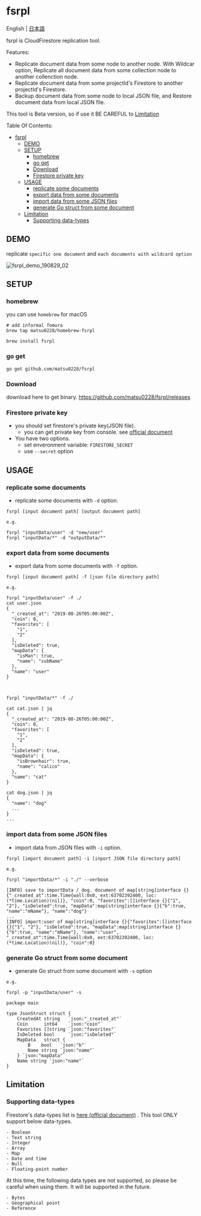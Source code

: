 # fsrpl

English | [日本語](https://github.com/matsu0228/fsrpl/blob/master/README_ja.md)

fsrpl is CloudFirestore replication tool.

Features:

- Replicate document data from some node to another node. With Wildcar option, Replicate all document data from some collection node to another collenction node.
- Replicate document data from some projectId's Firestore to another projectId's Firestore.
- Backup document data from some node to local JSON file, and Restore  document data from local JSON file.

This tool is Beta version, so if use it BE CAREFUL to [Limitation](#limitation)

Table Of Contents:
<!-- MarkdownTOC -->

- [fsrpl](#fsrpl)
  - [DEMO](#demo)
  - [SETUP](#setup)
    - [homebrew](#homebrew)
    - [go get](#go-get)
    - [Download](#download)
    - [Firestore private key](#firestore-private-key)
  - [USAGE](#usage)
    - [replicate some documents](#replicate-some-documents)
    - [export data from some documents](#export-data-from-some-documents)
    - [import data from some JSON files](#import-data-from-some-json-files)
    - [generate Go struct from some document](#generate-go-struct-from-some-document)
  - [Limitation](#limitation)
    - [Supporting data-types](#supporting-data-types)
    <!-- /MarkdownTOC -->

## DEMO

replicate `specific one document` and `each documents with wildcard option`

![fsrpl_demo_190829_02](https://user-images.githubusercontent.com/5501329/63935971-a6dfc280-ca99-11e9-8d8c-1e4e93516602.gif)

## SETUP

### homebrew

you can use `homebrew` for macOS

```
# add informal fomura
brew tap matsu0228/homebrew-fsrpl

brew install fsrpl
```

### go get


```
go get github.com/matsu0228/fsrpl
```

### Download


download here to get binary.
https://github.com/matsu0228/fsrpl/releases


### Firestore private key

- you should set firestore's private key(JSON file).
  - you can get private key from console. see [official document](https://firebase.google.com/docs/admin/setup?authuser=0)
- You have two options.
  - set enveronment variable: `FIRESTORE_SECRET`
  - use `--secret` option

## USAGE

### replicate some documents

- replicate some documents with `-d` option.

```
fsrpl [input document path] [output document path]

e.g.

fsrpl "inputData/user" -d "new/user"
fsrpl "inputData/*" -d "outputData/*"
```

### export data from some documents

- export data from some documents with `-f` option.

```
fsrpl [input document path] -f [json file directory path]

e.g.

fsrpl "inputData/user" -f ./
cat user.json
{
  "_created_at": "2019-08-26T05:00:00Z",
  "coin": 0,
  "favorites": [
    "1",
    "2"
  ],
  "isDeleted": true,
  "mapData": {
    "isMan": true,
    "name": "subName"
  },
  "name": "user"
}



fsrpl "inputData/*" -f ./

cat cat.json | jq
{
  "_created_at": "2019-08-26T05:00:00Z",
  "coin": 0,
  "favorites": [
    "1",
    "2"
  ],
  "isDeleted": true,
  "mapData": {
    "isBrownhair": true,
    "name": "calico"
  },
  "name": "cat"
}

cat dog.json | jq
{
  "name": "dog"
  ...
}
...

```


### import data from some JSON files

- import data from JSON files with `-i` option.


```
fsrpl [import document path] -i [inport JSON file directory path]

e.g.

fsrpl "importData/*" -i "./" --verbose

[INFO] save to importData / dog. document of map[string]interface {}{"_created_at":time.Time{wall:0x0, ext:63702392400, loc:(*time.Location)(nil)}, "coin":0, "favorites":[]interface {}{"1", "2"}, "isDeleted":true, "mapData":map[string]interface {}{"b":true, "name":"mName"}, "name":"dog"}
...
[INFO] import:user of map[string]interface {}{"favorites":[]interface {}{"1", "2"}, "isDeleted":true, "mapData":map[string]interface {}{"b":true, "name":"mName"}, "name":"user", "_created_at":time.Time{wall:0x0, ext:63702392400, loc:(*time.Location)(nil)}, "coin":0}
```

### generate Go struct from some document

- generate Go struct from some document with `-s` option

```
e.g.

fsrpl -p "inputData/user" -s

package main

type JsonStruct struct {
	CreatedAt string   `json:"_created_at"`
	Coin      int64    `json:"coin"`
	Favorites []string `json:"favorites"`
	IsDeleted bool     `json:"isDeleted"`
	MapData   struct {
		B    bool   `json:"b"`
		Name string `json:"name"`
	} `json:"mapData"`
	Name string `json:"name"`
}

```

## Limitation

### Supporting data-types


Firestore's data-types list is [here (official document)](https://firebase.google.com/docs/firestore/manage-data/data-types) .
This tool ONLY support below data-types.

```
- Boolean
- Text string
- Integer
- Array
- Map
- Date and time
- Null
- Floating-point number
```

At this time, the following data types are not supported, so please be careful when using them. It will be supported in the future.
```
- Bytes
- Geographical point
- Reference
```